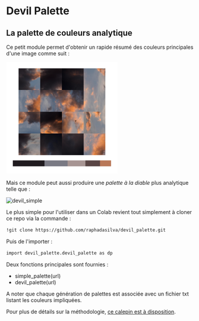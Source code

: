 # Devil Palette
## La palette de couleurs analytique

Ce petit module permet d'obtenir un rapide résumé des couleurs principales d'une image comme suit :

<img src="https://github.com/raphadasilva/chambre_noire-/blob/main/devil_palette/img/palette.jpg?raw=true" alt="palette_simple" width="300"/>

Mais ce module peut aussi produire une *palette à la diable* plus analytique telle que :

<img src="https://github.com/raphadasilva/chambre_noire-/blob/main/devil_palette/img/devil_palette.jpg?raw=true" alt="devil_simple" width="300"/>

Le plus simple pour l'utiliser dans un Colab revient tout simplement à cloner ce repo via la commande :

```sh
!git clone https://github.com/raphadasilva/devil_palette.git
```

Puis de l'importer :

```sh
import devil_palette.devil_palette as dp
```
Deux fonctions principales sont fournies :
* simple_palette(url)
* devil_palette(url)

A noter que chaque génération de palettes est associée avec un fichier txt listant les couleurs impliquées.

Pour plus de détails sur la méthodologie, [ce calepin est à disposition](https://github.com/raphadasilva/chambre_noire-/blob/main/devil_palette/img/palette.jpg](https://github.com/raphadasilva/chambre_noire-/blob/main/devil_palette/devil_palette_analyse_et_discretisation_des_couleurs_d'une_image_PIL_analysis_picture_colors.ipynb)https://github.com/raphadasilva/chambre_noire-/blob/main/devil_palette/devil_palette_analyse_et_discretisation_des_couleurs_d'une_image_PIL_analysis_picture_colors.ipynb).
